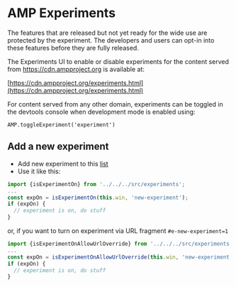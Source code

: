 # AMP Experiments

The features that are released but not yet ready for the wide use are protected
by the experiment. The developers and users can opt-in into these features
before they are fully released.

The Experiments UI to enable or disable experiments for the content served from https://cdn.ampproject.org is available at:

[https://cdn.ampproject.org/experiments.html](https://cdn.ampproject.org/experiments.html)

For content served from any other domain, experiments can be toggled in the devtools
console when development mode is enabled using:
```
AMP.toggleExperiment('experiment')
```

## Add a new experiment
- Add new experiment to this [list](https://github.com/ampproject/amphtml/blob/master/tools/experiments/experiments.js)
- Use it like this:

```javascript
import {isExperimentOn} from '../../../src/experiments';
...
const expOn = isExperimentOn(this.win, 'new-experiment');
if (expOn) {
  // experiment is on, do stuff
}
```

or, if you want to turn on experiment via URL fragment `#e-new-experiment=1`
```javascript
import {isExperimentOnAllowUrlOverride} from '../../../src/experiments';
...
const expOn = isExperimentOnAllowUrlOverride(this.win, 'new-experiment');
if (expOn) {
  // experiment is on, do stuff
}
```
